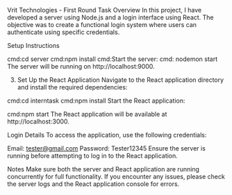 Vrit Technologies - First Round Task
Overview
In this project, I have developed a server using Node.js and a login interface using React. The objective was to create a functional login system where users can authenticate using specific credentials.

Setup Instructions



cmd:cd server
cmd:npm install
cmd:Start the server:
cmd: nodemon start
The server will be running on http://localhost:9000.

3. Set Up the React Application
Navigate to the React application directory and install the required dependencies:


cmd:cd interntask
cmd:npm install
Start the React application:

cmd:npm start
The React application will be available at http://localhost:3000.

Login Details
To access the application, use the following credentials:

Email: tester@gmail.com
Password: Tester12345
Ensure the server is running before attempting to log in to the React application.

Notes
Make sure both the server and React application are running concurrently for full functionality.
If you encounter any issues, please check the server logs and the React application console for errors.
